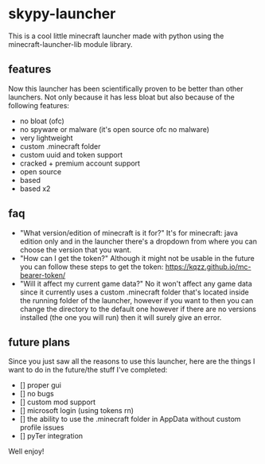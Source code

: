 # skypy-launcher
This is a cool little minecraft launcher made with python using the minecraft-launcher-lib module library.

## features
Now this launcher has been scientifically proven to be better than other launchers. Not only because it has less bloat but also because of the following features:
- no bloat (ofc)
- no spyware or malware (it's open source ofc no malware)
- very lightweight
- custom .minecraft folder
- custom uuid and token support
- cracked + premium account support
- open source
- based
- based x2

## faq
- "What version/edition of minecraft is it for?"
It's for minecraft: java edition only and in the launcher there's a dropdown from where you can choose the version that you want.
- "How can I get the token?"
Although it might not be usable in the future you can follow these steps to get the token: https://kqzz.github.io/mc-bearer-token/
- "Will it affect my current game data?"
No it won't affect any game data since it currently uses a custom .minecraft folder that's located inside the running folder of the launcher, however if you want to then you can change the directory to the default one however if there are no versions installed (the one you will run) then it will surely give an error.

## future plans
Since you just saw all the reasons to use this launcher, here are the things I want to do in the future/the stuff I've completed:
- [] proper gui
- [] no bugs
- [] custom mod support
- [] microsoft login (using tokens rn)
- [] the ability to use the .minecraft folder in AppData without custom profile issues
- [] pyTer integration

Well enjoy!
